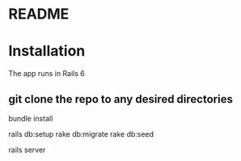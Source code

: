# README

# Installation

The app runs in Rails 6

## git clone the repo to any desired directories
bundle install

rails db:setup
rake db:migrate
rake db:seed

rails server
